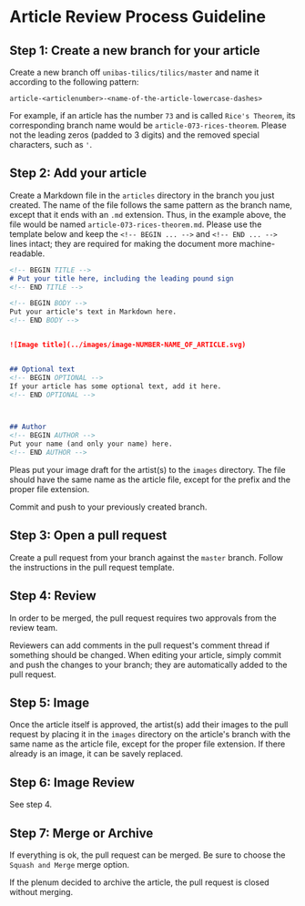 # Article Review Process Guideline

## Step 1: Create a new branch for your article

Create a new branch off `unibas-tilics/tilics/master` and name it
according to the following pattern:

    article-<articlenumber>-<name-of-the-article-lowercase-dashes>
    
For example, if an article has the number `73` and is called `Rice's
Theorem`, its corresponding branch name would be
`article-073-rices-theorem`.  Please not the leading zeros (padded to
3 digits) and the removed special characters, such as `'`.

## Step 2: Add your article

Create a Markdown file in the `articles` directory in the branch you
just created.  The name of the file follows the same pattern as the
branch name, except that it ends with an `.md` extension.  Thus, in
the example above, the file would be named
`article-073-rices-theorem.md`.  Please use the template below and
keep the `<!-- BEGIN ... -->` and `<!-- END ... -->` lines intact;
they are required for making the document more machine-readable.


```markdown
<!-- BEGIN TITLE -->
# Put your title here, including the leading pound sign
<!-- END TITLE -->

<!-- BEGIN BODY -->
Put your article's text in Markdown here.
<!-- END BODY -->


![Image title](../images/image-NUMBER-NAME_OF_ARTICLE.svg)


## Optional text
<!-- BEGIN OPTIONAL -->
If your article has some optional text, add it here.
<!-- END OPTIONAL -->



## Author
<!-- BEGIN AUTHOR -->
Put your name (and only your name) here.
<!-- END AUTHOR -->
```

Pleas put your image draft for the artist(s) to the `images` directory.
The file should have the same name as the article file, except for the 
prefix and the proper file extension.

Commit and push to your previously created branch.

## Step 3: Open a pull request

Create a pull request from your branch against the `master` branch.
Follow the instructions in the pull request template.

## Step 4: Review

In order to be merged, the pull request requires two approvals from the 
review team.

Reviewers can add comments in the pull request's comment thread if
something should be changed.  When editing your article, simply commit
and push the changes to your branch; they are automatically added to
the pull request.

## Step 5: Image

Once the article itself is approved, the artist(s) add their images to
the pull request by placing it in the `images` directory on the
article's branch with the same name as the article file, except for
the proper file extension.  If there already is an image, it can be
savely replaced.

## Step 6: Image Review

See step 4.

## Step 7: Merge or Archive

If everything is ok, the pull request can be merged.  Be sure to
choose the `Squash and Merge` merge option.

If the plenum decided to archive the article, the pull request is
closed without merging.
